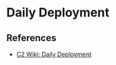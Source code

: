 # Daily Deployment

## References

* [C2 Wiki: Daily Deployment](https://c2.com/cgi/wiki?DailyDeployment)
